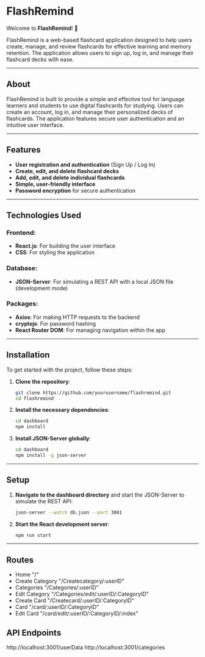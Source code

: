 # FlashRemind

Welcome to **FlashRemind**! 👋

FlashRemind is a web-based flashcard application designed to help users create, manage, and review flashcards for effective learning and memory retention. The application allows users to sign up, log in, and manage their flashcard decks with ease.

---

## About

FlashRemind is built to provide a simple and effective tool for language learners and students to use digital flashcards for studying. Users can create an account, log in, and manage their personalized decks of flashcards. The application features secure user authentication and an intuitive user interface.

---

## Features

- **User registration and authentication** (Sign Up / Log In)
- **Create, edit, and delete flashcard decks**
- **Add, edit, and delete individual flashcards**
- **Simple, user-friendly interface**
- **Password encryption** for secure authentication

---

## Technologies Used

### Frontend:
- **React.js**: For building the user interface
- **CSS**: For styling the application

### Database:
- **JSON-Server**: For simulating a REST API with a local JSON file (development mode)

### Packages:
- **Axios**: For making HTTP requests to the backend
- **cryptojs**: For password hashing
- **React Router DOM**: For managing navigation within the app

---

## Installation

To get started with the project, follow these steps:

1. **Clone the repository**:
    ```bash
    git clone https://github.com/yourusername/flashremind.git
    cd flashremind
    ```

2. **Install the necessary dependencies**:
    ```bash
    cd dashboard
    npm install
    ```

3. **Install JSON-Server globally**:
    ```bash
    cd dashboard
    npm install -g json-server
    ```

---


## Setup

1. **Navigate to the dashboard directory** and start the JSON-Server to simulate the REST API:
    ```bash
    json-server --watch db.json --port 3001
    ```

2. **Start the React development server**:
    ```bash
    npm run start
    ```

---
## Routes
          

- Home "/"
- Create Category "/Createcategory/:userID"
- Categories "/Categories/:userID"
- Edit Category "/Categories/edit/:userID/:CategoryID" 
- Create Card "/Createcard/:userID/:CategoryID"
- Card "/card/:userID/:CategoryID"
- Edit Card "/card/edit/:userID/:CategoryID/:index"

## API Endpoints

http://localhost:3001/userData
http://localhost:3001/categories
